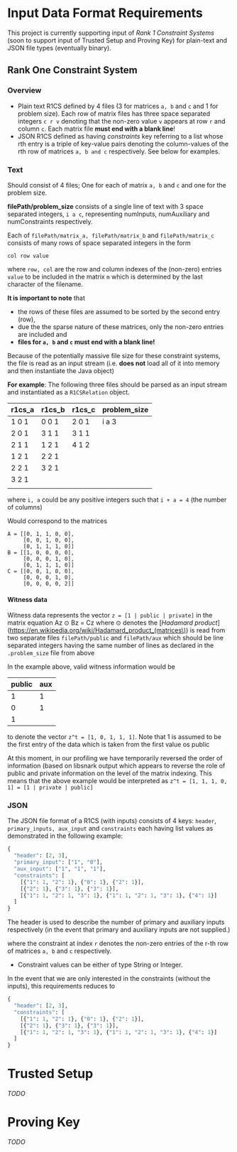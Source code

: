 # Input Data Format Requirements

This project is currently supporting input of *Rank 1 Constraint Systems* (soon to support input of Trusted Setup and Proving Key) for plain-text and JSON file types (eventually binary).

## Rank One Constraint System

### Overview 

- Plain text R1CS defined by 4 files (3 for matrices `a, b` and `c` and 1 for problem size). Each row of matrix files has three space separated integers `c r v` denoting that the non-zero value `v` appears at row `r` and column `c`. Each matrix file **must end with a blank line**!
- JSON R1CS defined as having *constraints* key referring to a list whose rth entry is a triple of key-value pairs denoting the column-values of the rth row of matrices `a, b and c` respectively. See below for examples.
   
### Text

Should consist of 4 files; One for each of matrix `a, b` and `c` and one for the problem size.

**filePath/problem_size** consists of a single line of text with 3 space separated integers, `i a c`, representing numInputs, numAuxiliary and numConstraints respectively.

Each of `filePath/matrix_a, filePath/matrix_b` and `filePath/matrix_c` consists of many rows of space separated integers in the form 
 
 ```
 col row value
 ```
 where `row, col` are the row and column indexes of the (non-zero) entries `value` to be included in the matrix `m` which is determined by the last character of the filename.
 
 **It is important to note** that 
 
 - the rows of these files are assumed to be sorted by the second entry (row),
 - due the the sparse nature of these matrices, only the non-zero entries are included and
 - **files for `a, b` and `c` must end with a blank line!**
 
 Because of the potentially massive file size for these constraint systems, the file is read as an input stream (i.e. **does not** load all of it into memory and then instantiate the Java object)
 
 **For example**: The following three files should be parsed as an input stream and instantiated as a `R1CSRelation` object.
 
 |**r1cs_a** | **r1cs_b**| **r1cs_c** | **problem_size** |
 |-----------|-----------|------------|------------------|
 | 1 0 1     | 0 0 1     | 2 0 1      | i a 3            |
 | 2 0 1     | 3 1 1     | 3 1 1      |                  |
 | 2 1 1     | 1 2 1     | 4 1 2      |                  |
 | 1 2 1     | 2 2 1     |            |                  |
 | 2 2 1     | 3 2 1     |            |                  |
 | 3 2 1     |           |            |                  |
 |           |           |            |                  |
 
 where `i, a` could be any positive integers such that `i + a = 4` (the number of columns)
 
 Would correspond to the matrices
 
 ```
 A = [[0, 1, 1, 0, 0], 
      [0, 0, 1, 0, 0], 
      [0, 1, 1, 1, 0]]
 B = [[1, 0, 0, 0, 0], 
      [0, 0, 0, 1, 0], 
      [0, 1, 1, 1, 0]]
 C = [[0, 0, 1, 0, 0], 
      [0, 0, 0, 1, 0], 
      [0, 0, 0, 0, 2]]
 ```
 
 #### Witness data

Witness data represents the vector `z = [1 | public | private]` in the matrix equation Az &#8857; Bz = Cz where &#8857; denotes the  [*Hadamard product*](https://en.wikipedia.org/wiki/Hadamard_product_(matrices\))
is read from two separate files `filePath/public` and `filePath/aux` which should be line separated integers having the same number of lines as declared in the `.problem_size` file from above

In the example above, valid witness information would be

|**public**|**aux**|
|----------|-------|
| 1        |  1    |
| 0        |  1    |
| 1        |       |

to denote the vector `z^t = [1, 0, 1, 1, 1]`. Note that 1 is assumed to be the first entry of the data which is taken from the first value os public

At this moment, in our profiling we have temporarily reversed the order of information (based on libsnark output which appears to reverse the role of public and private information on the level of the matrix indexing. 
This means that the above example would be interpreted as `z^t = [1, 1, 1, 0, 1] = [1 | private | public]`

### JSON

The JSON file format of a R1CS (with inputs) consists of 4 keys: `header`, `primary_inputs, aux_input` and `constraints` each having list values as demonstrated in the following example:

```python
{
  "header": [2, 3],
  "primary_input": ["1", "0"],
  "aux_input": ["1", "1", "1"],
  "constraints": [
    [{"1": 1, "2": 1}, {"0": 1}, {"2": 1}],
    [{"2": 1}, {"3": 1}, {"3": 1}],
    [{"1": 1, "2": 1, "3": 1}, {"1": 1, "2": 1, "3": 1}, {"4": 1}]
  ]
}
```

The header is used to describe the number of primary and auxiliary inputs respectively (in the event that primary and auxiliary inputs are not supplied.)

where the constraint at index `r` denotes the non-zero entries of the r-th row of matrices `a, b` and `c` respectively. 

- Constraint values can be either of type String or Integer.

In the event that we are only interested in the constraints (without the inputs), this requirements reduces to

```python
{
  "header": [2, 3],
  "constraints": [
    [{"1": 1, "2": 1}, {"0": 1}, {"2": 1}],
    [{"2": 1}, {"3": 1}, {"3": 1}],
    [{"1": 1, "2": 1, "3": 1}, {"1": 1, "2": 1, "3": 1}, {"4": 1}]
  ]
}
``` 

# Trusted Setup


*TODO*

# Proving Key

*TODO*


